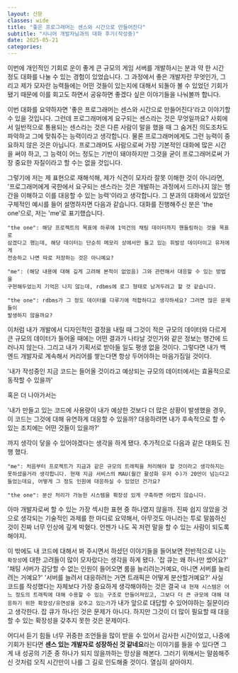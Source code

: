 ```yaml
---
layout: 산문
classes: wide
title: "좋은 프로그래머는 센스와 시간으로 만들어진다"
subtitle: "시니어 개발자님과의 대화 후기(작성중)"
date: 2025-05-21
categories: 
---
```


이번에 개인적인 기회로 운이 좋게 큰 규모의 게임 서버를 개발하시는 분과 약 한 시간 정도
대화를 나눌 수 있는 경험이 있었습니다. 그 과정에서 좋은 개발자란 무엇인가, 그리고 제가
모자란 능력들에는 어떤 것들이 있는지에 대해서 되돌아 볼 수 있었던 기회가 됐기 때문에
이를 회고도 하면서 공유하면 좋겠다 싶은 이야기들을 나눠볼까 합니다.

이번 대화를 요약하자면 '좋은 프로그래머는 센스와 시간으로 만들어진다'라고 이야기할 수 
있을 것입니다. 그런데 프로그래머에게 요구되는 센스라는 것은 무엇일까요? 사회에서 일반적으로
통용되는 센스라는 것은 다른 사람이 말을 했을 때 그 숨겨진 의도조차도 파악하고 그에
맞춰주는 능력이라고 생각합니다. 물론 프로그래머에게도 그런 능력이 중요하지 않은 것은
아닙니다. 프로그래머도 사람으로써 가장 기본적인 대화에 많은 시간을 써야 하고, 그 능력이
어느 정도는 기반이 돼야하지만 그것을 굳이 프로그래머로써 가장 중요한 자질이라고 할 수는
없을 것입니다.

그렇기에 저는 제 표현으로 재해석해, 제가 식견이 모자라 잘못 이해한 것이 아니라면, '프로그래머에게
국한에서 요구되는 센스라는 것은 개발하는 과정에서 드러나지 않는 행간을 이해하고 이를
대응할 수 있는 능력'이라고 생각합니다. 그 분과의 대화에서 있었던 구체적인 예시를 들어
설명하자면 다음과 같습니다. 대화를 진행해주신 분은 'the one'으로, 저는 'me'로 표기했습니다.

```
"the one": 해당 프로젝트의 목표에 하루에 1억건의 채팅 데이터까지 핸들링하는 것을 목표로
삼겠다고 했는데, 해당 데이터는 단순히 메모리 상에서만 들고 있는 휘발성 데이터이고 유저에게
전송하고 나면 따로 저장하는 것은 아니예요?

"me": (해당 내용에 대해 깊게 고려해 본적이 없었음) 그와 관련해서 대응할 수 있는 방법을
구현해두었는지 기억은 나지 않는데, rdbms에 로그 형태로 남겨두려고 할 것 같습니다.

"the one": rdbms가 그 정도 데이터를 다루기에 적합하다고 생각하세요? 그러면 많은 문제들이
발생하지 않을까요?
```

이처럼 내가 개발에서 디자인적인 결정을 내릴 때 그것이 적은 규모의 데이터와 다르게 큰
규모의 데이터가 들어올 때에는 어떤 결과가 나타날 것인가와 같은 정보는 행간에 드러나지
않는다. 그리고 내가 기획서로 받아들 일도 평생 없을 것이다. 그렇다면 내가 백엔드 개발자로
계속해서 커리어를 쌓는다면 항상 두어야하는 마음가짐일 것이다.

'내가 작성중인 지금 코드는 들어올 것이라고 예상되는 규모의 데이터에서는 효율적으로 동작할 수 있을까'

혹은 더 나아가서는

'내가 만들고 있는 코드에 사용량이 내가 예상한 것보다 더 많은 상황이 발생했을 경우, 
이 코드는 그것에 대해 유연하게 대응할 수 있을까? 대응하려면 내가 후속적으로 할 수 있는
조치에는 어떤 것들이 있을까?'

까지 생각이 닿을 수 있어야겠다는 생각을 하게 됐다. 추가적으로 다음과 같은 대화도 진행
했다.

```
"me": 처음부터 프로젝트가 지금과 같은 규모의 트래픽을 처리해야 할 것이라고 생각하지는
못하셨을거라 생각합니다. 현재 지금 서비스의 MAU(월간 활성화 유저 수)가 20만이 넘는다고
들었는데요, 어떻게 그 정도 인원에 대응하실 수 있었던 건가요?

"the one": 분산 처리가 가능한 시스템을 확장성 있게 구축하면 어렵지 않습니다.
```

아마 개발자로써 할 수 있는 가장 섹시한 표현 중 하나였지 않을까. 진짜 쉽지 않았을 것으로
생각되는 기술적인 과제를 한 마디로 요약해서, 아무것도 아니라는 투로 말씀하신 것이 진짜
너무 인상에 깊게 박혔다. 언젠가 나도 꼭 저런 말을 할 수 있는 사람이 되도록 해야지.

이 밖에도 내 코드에 대해서 봐 주시면서 하셨던 이야기들을 들어보면 전반적으로 나는
`확장성`에 대한 고려들이 많이 모자랐다는 생각을 하게 됐다. '잡 큐는 왜 하나만 썼어요?'
'채팅 서버가 감당할 수 없는 인원이 들어오면 룸을 늘리려는거예요, 아니면 서버를 늘리려는
거예요?' '서버를 늘려서 대응하려는 거면 트래픽은 어떻게 분산할거예요?' 사실 코드를
작성했다는 자체보다 가장 중요하게 생각해야하는 것은 결국
`내 현재 시스템은 어느 정도의 트래픽에 대해 수용할 수 있는 구조로 만들어져있고, 그보다 더 큰 규모에 대해 대응하기 위한 확장성/유연성을 갖추고 있는가`가
내가 앞으로 대답할 수 있어야하는 질문이라고 생각한다. 잡 큐가 하나인 것은 문제가 아니다.
하지만 그것이 더 많이 필요할 때 대응할 수 있는 확장성을 갖추지 못한 것은 문제이다.

어디서 듣기 힘들 너무 귀중한 조언들을 많이 받을 수 있어서 감사한 시간이었고, 나중에
기회가 된다면 **센스 있는 개발자로 성장하신 것 같네요**라는 이야기를 들을 수 있다면
그게 내 성공의 기준 중 하나가 되지 않을까하는 망상을 해본다. 그러기 위해서는 말씀해주신
것처럼 오직 시간만이 나를 그 길로 인도해줄 것이다. 열심히 살아야지.
